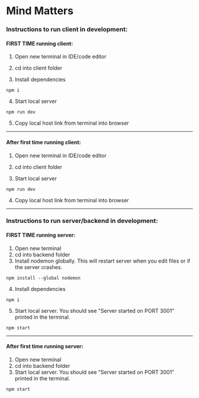 # Mind Matters

### Instructions to run client in development:

#### FIRST TIME running client:

1. Open new terminal in IDE/code editor
2. cd into client folder

3. Install dependencies

```
npm i
```

4. Start local server

```
npm run dev
```

5. Copy local host link from terminal into browser

---

#### After first time running client:

1. Open new terminal in IDE/code editor

2. cd into client folder

3. Start local server

```
npm run dev
```

4. Copy local host link from terminal into browser

---

### Instructions to run server/backend in development:

#### FIRST TIME running server:

1. Open new terminal
2. cd into backend folder
3. Install nodemon globally. This will restart server when you edit files or if the server crashes.

```
npm install --global nodemon
```

4. Install dependencies

```
npm i
```

5. Start local server. You should see "Server started on PORT 3001" printed in the terminal.

```
npm start
```

---

#### After first time running server:

1. Open new terminal
2. cd into backend folder
3. Start local server. You should see "Server started on PORT 3001" printed in the terminal.

```
npm start
```
